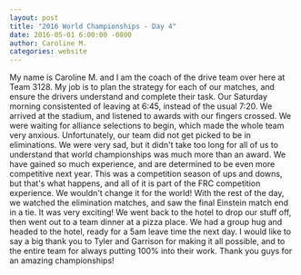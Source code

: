 ```yaml
---
layout: post
title: "2016 World Championships - Day 4"
date: 2016-05-01 6:00:00 -0800
author: Caroline M.
categories: website
---
```


  My name is Caroline M. and I am the coach of the drive team over here at Team 3128. My job is to plan the strategy for each of our matches, and ensure the drivers understand and complete their task.
  Our Saturday morning consistented of leaving at 6:45, instead of the usual 7:20. We arrived at the stadium, and listened to awards with our fingers crossed. We were waiting for alliance selections to begin, which made the whole team very anxious.
  Unfortunately, our team did not get picked to be in eliminations. We were very sad, but it didn't take too long for all of us to understand that world championships was much more than an award. We have gained so much experience, and are determined to be even more competitive next year. This was a competition season of ups and downs, but that's what happens, and all of it is part of the FRC competition experience. We wouldn't change it for the world!
  With the rest of the day, we watched the elimination matches, and saw the final Einstein match end in a tie. It was very exciting! We went back to the hotel to drop our stuff off, then went out to a team dinner at a pizza place. We had a group hug and headed to the hotel, ready for a 5am leave time the next day.
  I would like to say a big thank you to Tyler and Garrison for making it all possible, and to the entire team for always putting 100% into their work. Thank you guys for an amazing championships!
